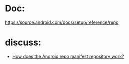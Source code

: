# Doc:
https://source.android.com/docs/setup/reference/repo

# discuss:
- [How does the Android repo manifest repository work?](https://stackoverflow.com/questions/6149725/how-does-the-android-repo-manifest-repository-work/11870480#11870480)
